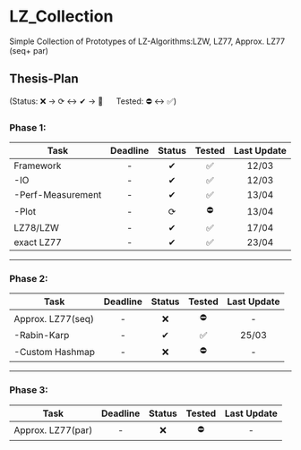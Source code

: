 # LZ_Collection

Simple Collection of Prototypes of LZ-Algorithms:LZW, LZ77, Approx. LZ77 (seq+ par)

## Thesis-Plan

(Status: ❌ &rarr; ⟳ &harr; ✔ &rarr; 🌟 &nbsp;&nbsp;&nbsp;&nbsp; Tested: ⛔ &harr; ✅)


### Phase 1:
|Task               |Deadline   |Status  |Tested     |Last Update|
|-------------------|:---------:|:------:|:---------:|:---------:|
|Framework          |-          |✔       |✅        |12/03      |
| -IO               |-          |✔       |✅        |12/03      |
| -Perf-Measurement |-          |✔       |✅        |13/04      |
| -Plot             |-          |⟳       |⛔        |13/04      |
|LZ78/LZW           |-          |✔       |✅        |17/04      |
|exact LZ77         |-          |✔       |✅        |23/04      |

---
### Phase 2:
|Task               |Deadline   |Status  |Tested     |Last Update|
|-------------------|:---------:|:------:|:---------:|:---------:|
|Approx. LZ77(seq)  |-          |❌     |⛔         |-          |
| -Rabin-Karp       |-          |✔      |✅         |25/03      |
| -Custom Hashmap   |-          |❌     |⛔         |-          |

---
### Phase 3:
|Task               |Deadline   |Status  |Tested     |Last Update|
|-------------------|:---------:|:------:|:---------:|:---------:|
|Approx. LZ77(par)  |-          |❌     |⛔         |-          |


